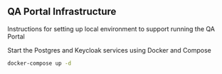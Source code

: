 QA Portal Infrastructure
---

Instructions for setting up local environment to support running the QA Portal

Start the Postgres and Keycloak services using Docker and Compose
```bash
docker-compose up -d
```
